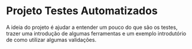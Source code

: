 # Projeto Testes Automatizados

A ideia do projeto é ajudar a entender um pouco do que são os testes, trazer uma introdução de algumas ferramentas e um exemplo introdutório de como utilizar algumas validações.